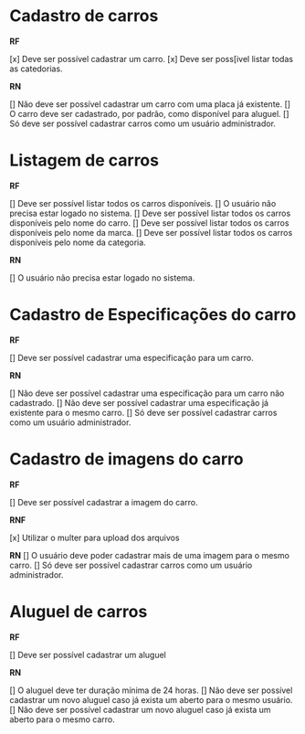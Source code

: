 # Cadastro de carros

**RF**

[x] Deve ser possível cadastrar um carro.
[x] Deve ser poss[ivel listar todas as catedorias.

**RN**

[] Não deve ser possível cadastrar um carro com uma placa já existente.
[] O carro deve ser cadastrado, por padrão, como disponível para aluguel.
[] Só deve ser possível cadastrar carros como um usuário administrador.

# Listagem de carros

**RF**

[] Deve ser possível listar todos os carros disponíveis.
[] O usuário não precisa estar logado no sistema.
[] Deve ser possível listar todos os carros disponíveis pelo nome do carro.
[] Deve ser possível listar todos os carros disponíveis pelo nome da marca.
[] Deve ser possível listar todos os carros disponíveis pelo nome da categoria.

**RN**

[] O usuário não precisa estar logado no sistema.

# Cadastro de Especificações do carro

**RF**

[] Deve ser possível cadastrar uma especificação para um carro.

**RN**

[] Não deve ser possível cadastrar uma especificação para um carro não cadastrado.
[] Não deve ser possível cadastrar uma especificação já existente para o mesmo carro.
[] Só deve ser possível cadastrar carros como um usuário administrador.

# Cadastro de imagens do carro

**RF**

[] Deve ser possível cadastrar a imagem do carro.

**RNF**

[x] Utilizar o multer para upload dos arquivos

**RN**
[] O usuário deve poder cadastrar mais de uma imagem para o mesmo carro.
[] Só deve ser possível cadastrar carros como um usuário administrador.

# Aluguel de carros

**RF**

[] Deve ser possível cadastrar um aluguel

**RN**

[] O aluguel deve ter duração mínima de 24 horas.
[] Não deve ser possível cadastrar um novo aluguel caso já exista um aberto para o mesmo usuário.
[] Não deve ser possível cadastrar um novo aluguel caso já exista um aberto para o mesmo carro.
